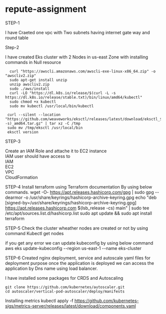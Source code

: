 # repute-assignment

STEP-1

I have Craeted one vpc with  Two subnets having internet gate way and round table 

Step-2

I have created Eks cluster with 2 Nodes in us-east Zone with installing commands in Null resource
    
      curl "https://awscli.amazonaws.com/awscli-exe-linux-x86_64.zip" -o "awscliv2.zip"
      sudo apt-get install unzip
      unzip awscliv2.zip
      sudo ./aws/install
      curl -LO "https://dl.k8s.io/release/$(curl -L -s https://dl.k8s.io/release/stable.txt)/bin/linux/amd64/kubectl"
      sudo chmod +x kubectl
      sudo mv kubectl /usr/local/bin/kubectl

     curl --silent --location "https://github.com/weaveworks/eksctl/releases/latest/download/eksctl_$(uname -s)_amd64.tar.gz" | tar xz -C /tmp
     sudo mv /tmp/eksctl /usr/local/bin
     eksctl version

STEP-3 

Create an IAM Role and attache it to EC2 instance      
   IAM user should have access to   
   IAM   
   EC2   
   VPC    
   CloudFormation

STEP-4 
Install terraform using Terraform documentation By using below commands.
    wget -O- https://apt.releases.hashicorp.com/gpg | sudo gpg --dearmor -o /usr/share/keyrings/hashicorp-archive-keyring.gpg
    echo "deb [signed-by=/usr/share/keyrings/hashicorp-archive-keyring.gpg] https://apt.releases.hashicorp.com $(lsb_release -cs) main" | sudo tee /etc/apt/sources.list.d/hashicorp.list
    sudo apt update && sudo apt install terraform

STEP-5
Check the cluster wheather nodes are created or not by using command 
         Kubectl get nodes

if you get any error we can update kubeconfig by using below command
        aws eks update-kubeconfig --region us-east-1 --name eks-cluster

STEP-6
Created nginx deployment, service and autoscale yaml files for deployment purpose once the application is deployed we can access the application by Dns name using load balancer.

I have installed some packages for CRDS and Autoscaling 

    git clone https://github.com/kubernetes/autoscaler.git
    cd autoscaler/vertical-pod-autoscaler/deploy/manifests

Installing metrics 
    kubectl apply -f https://github.com/kubernetes-sigs/metrics-server/releases/latest/download/components.yaml

